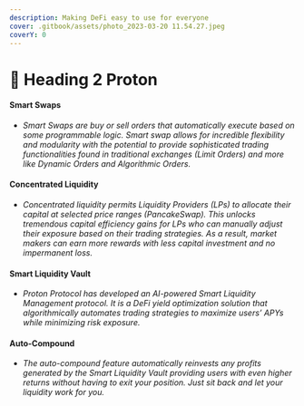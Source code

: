 ```yaml
---
description: Making DeFi easy to use for everyone
cover: .gitbook/assets/photo_2023-03-20 11.54.27.jpeg
coverY: 0
---
```


# 🔹 Heading 2 Proton

#### Smart Swaps

* _Smart Swaps are buy or sell orders that automatically execute based on some programmable logic. Smart swap allows for incredible flexibility and modularity with the potential to provide sophisticated trading functionalities found in traditional exchanges (Limit Orders) and more like Dynamic Orders and Algorithmic Orders._

#### Concentrated Liquidity&#x20;

* _Concentrated liquidity permits Liquidity Providers (LPs) to allocate their capital at selected price ranges (PancakeSwap). This unlocks tremendous capital efficiency gains for LPs who can manually adjust their exposure based on their trading strategies. As a result, market makers can earn more rewards with less capital investment and no impermanent loss._

#### Smart Liquidity Vault

* _Proton Protocol has developed an AI-powered Smart Liquidity Management protocol. It is a DeFi yield optimization solution that algorithmically automates trading strategies to maximize users’ APYs while minimizing risk exposure._

#### Auto-Compound

* _The auto-compound feature automatically reinvests any profits generated by the Smart Liquidity Vault providing users with even higher returns without having to exit your position. Just sit back and let your liquidity work for you._
